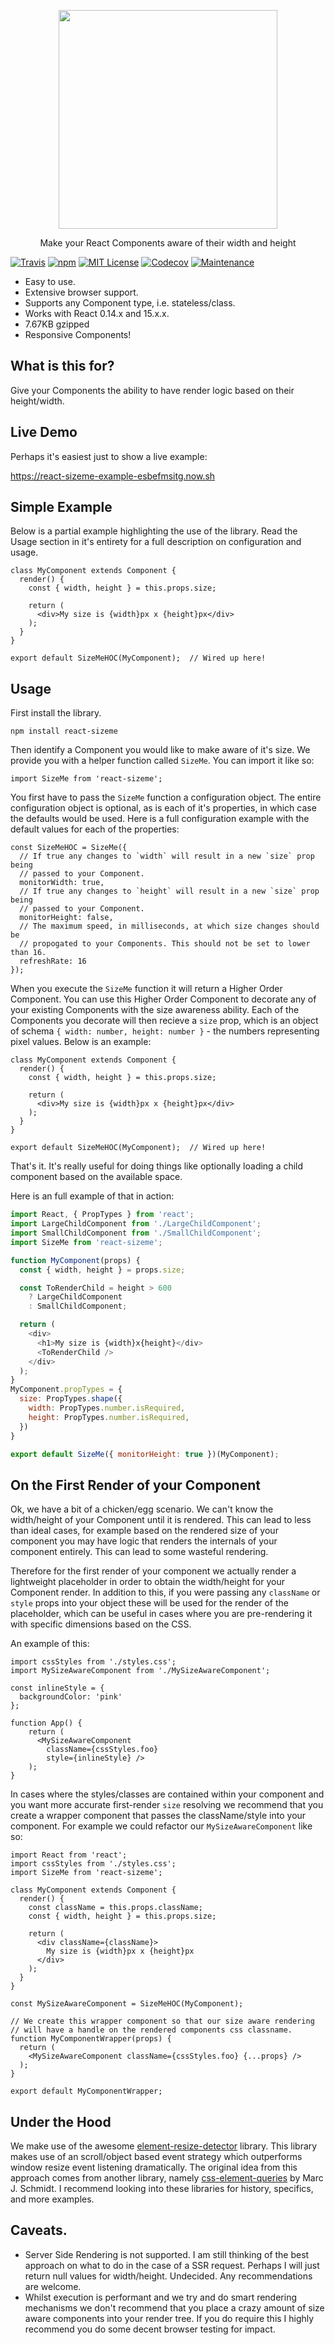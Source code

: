 <p align='center'>
  <img src='https://raw.githubusercontent.com/procoder17/react-sizeme/master/assets/logo.png' width='350'/>
  <p align='center'>Make your React Components aware of their width and height</p>
</p>

[![Travis](https://img.shields.io/travis/procoder17/react-sizeme.svg?style=flat-square)](https://travis-ci.org/procoder17/react-sizeme)
[![npm](https://img.shields.io/npm/v/react-sizeme.svg?style=flat-square)](http://npm.im/react-sizeme)
[![MIT License](https://img.shields.io/npm/l/react-sizeme.svg?style=flat-square)](http://opensource.org/licenses/MIT)
[![Codecov](https://img.shields.io/codecov/c/github/procoder17/react-sizeme.svg?style=flat-square)](https://codecov.io/github/procoder17/react-sizeme)
[![Maintenance](https://img.shields.io/maintenance/yes/2016.svg?style=flat-square)]()

* Easy to use.
* Extensive browser support.
* Supports any Component type, i.e. stateless/class.
* Works with React 0.14.x and 15.x.x.
* 7.67KB gzipped
* Responsive Components!

## What is this for?

Give your Components the ability to have render logic based on their height/width.

## Live Demo

Perhaps it's easiest just to show a live example:

https://react-sizeme-example-esbefmsitg.now.sh

## Simple Example 

Below is a partial example highlighting the use of the library. Read the Usage section in it's entirety for a full description on configuration and usage.

```
class MyComponent extends Component {
  render() {
    const { width, height } = this.props.size;
  
    return (
      <div>My size is {width}px x {height}px</div>
    );
  }
}

export default SizeMeHOC(MyComponent);  // Wired up here!
```

## Usage

First install the library.

```
npm install react-sizeme
```

Then identify a Component you would like to make aware of it's size. We provide you with a helper function called `SizeMe`.  You can import it like so:

```
import SizeMe from 'react-sizeme';
```

You first have to pass the `SizeMe` function a configuration object.  The entire configuration object is optional, as is each of it's properties, in which case the defaults would be used.  Here is a full configuration example with the default values for each of the properties:

```
const SizeMeHOC = SizeMe({
  // If true any changes to `width` will result in a new `size` prop being
  // passed to your Component.
  monitorWidth: true, 
  // If true any changes to `height` will result in a new `size` prop being
  // passed to your Component. 
  monitorHeight: false,
  // The maximum speed, in milliseconds, at which size changes should be 
  // propogated to your Components. This should not be set to lower than 16.
  refreshRate: 16
});
```

When you execute the `SizeMe` function it will return a Higher Order Component.  You can use this Higher Order Component to decorate any of your existing Components with the size awareness ability.  Each of the Components you decorate will then recieve a `size` prop, which is an object of schema `{ width: number, height: number }` - the numbers representing pixel values.  Below is an example:

```
class MyComponent extends Component {
  render() {
    const { width, height } = this.props.size;
  
    return (
      <div>My size is {width}px x {height}px</div>
    );
  }
}

export default SizeMeHOC(MyComponent);  // Wired up here!
```

That's it.  It's really useful for doing things like optionally loading a child component based on the available space.

Here is an full example of that in action:

```javascript
import React, { PropTypes } from 'react';
import LargeChildComponent from './LargeChildComponent';
import SmallChildComponent from './SmallChildComponent';
import SizeMe from 'react-sizeme';

function MyComponent(props) {
  const { width, height } = props.size; 

  const ToRenderChild = height > 600 
    ? LargeChildComponent
    : SmallChildComponent;

  return (
    <div>
      <h1>My size is {width}x{height}</div>
      <ToRenderChild />
    </div>
  );
}
MyComponent.propTypes = {
  size: PropTypes.shape({
    width: PropTypes.number.isRequired,
    height: PropTypes.number.isRequired,
  })
}

export default SizeMe({ monitorHeight: true })(MyComponent);
```

## On the First Render of your Component

Ok, we have a bit of a chicken/egg scenario.  We can't know the width/height of your Component until it is rendered.  This can lead to less than ideal cases, for example based on the rendered size of your component you may have logic that renders the internals of your component entirely.  This can lead to some wasteful rendering.  

Therefore for the first render of your component we actually render a lightweight placeholder in order to obtain the width/height for your Component render. In addition to this, if you were passing any `className` or `style` props into your object these will be used for the render of the placeholder, which can be useful in cases where you are pre-rendering it with specific dimensions based on the CSS.

An example of this:

```
import cssStyles from './styles.css';
import MySizeAwareComponent from './MySizeAwareComponent';

const inlineStyle = {
  backgroundColor: 'pink'
};

function App() {
    return (
      <MySizeAwareComponent 
        className={cssStyles.foo} 
        style={inlineStyle} />
    );
}
```

In cases where the styles/classes are contained within your component and you want more accurate first-render `size` resolving we recommend that you create a wrapper component that passes the className/style into your component.  For example we could refactor our `MySizeAwareComponent` like so:

```
import React from 'react';
import cssStyles from './styles.css';
import SizeMe from 'react-sizeme';

class MyComponent extends Component {
  render() {
    const className = this.props.className;
    const { width, height } = this.props.size;
  
    return (
      <div className={className}>
        My size is {width}px x {height}px
      </div>
    );
  }
}

const MySizeAwareComponent = SizeMeHOC(MyComponent);

// We create this wrapper component so that our size aware rendering
// will have a handle on the rendered components css classname.
function MyComponentWrapper(props) {
  return (
    <MySizeAwareComponent className={cssStyles.foo} {...props} />
  );
}

export default MyComponentWrapper;
```

## Under the Hood

We make use of the awesome [element-resize-detector](https://github.com/wnr/element-resize-detector) library.  This library makes use of an scroll/object based event strategy which outperforms window resize event listening dramatically.  The original idea from this approach comes from another library, namely [css-element-queries](https://github.com/marcj/css-element-queries) by Marc J. Schmidt.  I recommend looking into these libraries for history, specifics, and more examples.

##  Caveats.

* Server Side Rendering is not supported.  I am still thinking of the best approach on what to do in the case of a SSR request.  Perhaps I will just return null values for width/height.  Undecided.  Any recommendations are welcome.
* Whilst execution is performant and we try and do smart rendering mechanisms we don't recommend that you place a crazy amount of size aware components into your render tree.  If you do require this I highly recommend you do some decent browser testing for impact. 